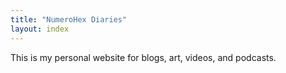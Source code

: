 ```yaml
---
title: "NumeroHex Diaries"
layout: index
---
```

This is my personal website for blogs, art, videos, and podcasts.
